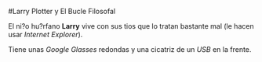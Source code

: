 #Larry Plotter y El Bucle Filosofal

El ni?o hu?rfano **Larry** vive con sus tios que lo tratan bastante mal (le hacen usar *Internet Explorer*).

Tiene unas *Google Glasses* redondas y una cicatriz de un *USB* en la frente.